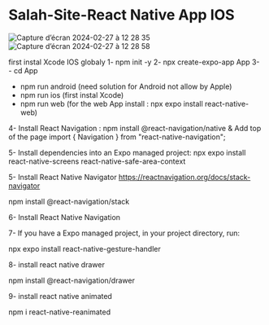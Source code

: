 # Salah-Site-React Native App IOS
![Capture d’écran 2024-02-27 à 12 28 35](https://github.com/Saf-sa/Salah-Site-React-Native/assets/120387600/4154ebda-7ddd-49fa-ad3a-fcd7542cadb3)
![Capture d’écran 2024-02-27 à 12 28 58](https://github.com/Saf-sa/Salah-Site-React-Native/assets/120387600/db98a55d-47cc-4186-97dc-636d5a93a2e3)


first instal Xcode IOS globaly
1- npm init -y
2- npx create-expo-app App 
3- - cd App
- npm run android (need solution for Android not allow by Apple)
- npm run ios (first instal Xcode)
- npm run web (for the web App install :  npx expo install react-native-web)


4- Install React Navigation :
npm install @react-navigation/native
& Add top of the page
import { Navigation } from "react-native-navigation";

5- Install dependencies into an Expo managed project:
npx expo install react-native-screens react-native-safe-area-context

5- Install React Native Navigator
https://reactnavigation.org/docs/stack-navigator

npm install @react-navigation/stack

6- Install React Native Navigation 


7- If you have a Expo managed project, in your project directory, run:

npx expo install react-native-gesture-handler

8- install react native drawer

npm install @react-navigation/drawer


9- install react native animated

npm i react-native-reanimated

